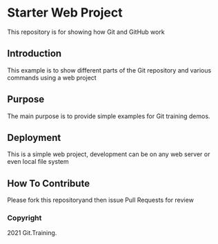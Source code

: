 # Starter Web Project

This repository is for showing how Git and GitHub work

## Introduction

This example is to show different parts of the Git repository and various commands using a web project

## Purpose

The main purpose is to provide simple examples for Git training demos.

## Deployment

This is a simple web project, development can be on any web server or even local file system

## How To Contribute

Please fork this repositoryand then issue Pull Requests for review

### Copyright

2021 Git.Training.